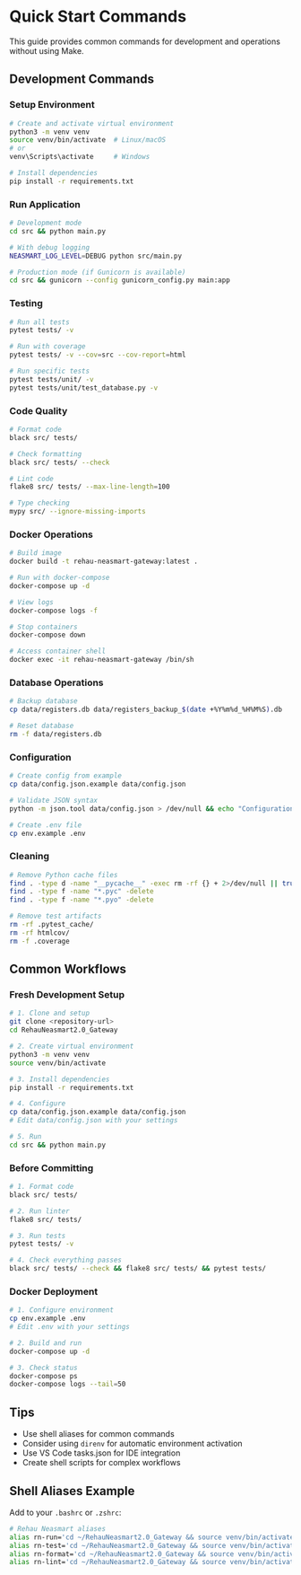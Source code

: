 # Quick Start Commands

This guide provides common commands for development and operations without using Make.

## Development Commands

### Setup Environment

```bash
# Create and activate virtual environment
python3 -m venv venv
source venv/bin/activate  # Linux/macOS
# or
venv\Scripts\activate     # Windows

# Install dependencies
pip install -r requirements.txt
```

### Run Application

```bash
# Development mode
cd src && python main.py

# With debug logging
NEASMART_LOG_LEVEL=DEBUG python src/main.py

# Production mode (if Gunicorn is available)
cd src && gunicorn --config gunicorn_config.py main:app
```

### Testing

```bash
# Run all tests
pytest tests/ -v

# Run with coverage
pytest tests/ -v --cov=src --cov-report=html

# Run specific tests
pytest tests/unit/ -v
pytest tests/unit/test_database.py -v
```

### Code Quality

```bash
# Format code
black src/ tests/

# Check formatting
black src/ tests/ --check

# Lint code
flake8 src/ tests/ --max-line-length=100

# Type checking
mypy src/ --ignore-missing-imports
```

### Docker Operations

```bash
# Build image
docker build -t rehau-neasmart-gateway:latest .

# Run with docker-compose
docker-compose up -d

# View logs
docker-compose logs -f

# Stop containers
docker-compose down

# Access container shell
docker exec -it rehau-neasmart-gateway /bin/sh
```

### Database Operations

```bash
# Backup database
cp data/registers.db data/registers_backup_$(date +%Y%m%d_%H%M%S).db

# Reset database
rm -f data/registers.db
```

### Configuration

```bash
# Create config from example
cp data/config.json.example data/config.json

# Validate JSON syntax
python -m json.tool data/config.json > /dev/null && echo "Configuration is valid"

# Create .env file
cp env.example .env
```

### Cleaning

```bash
# Remove Python cache files
find . -type d -name "__pycache__" -exec rm -rf {} + 2>/dev/null || true
find . -type f -name "*.pyc" -delete
find . -type f -name "*.pyo" -delete

# Remove test artifacts
rm -rf .pytest_cache/
rm -rf htmlcov/
rm -f .coverage
```

## Common Workflows

### Fresh Development Setup

```bash
# 1. Clone and setup
git clone <repository-url>
cd RehauNeasmart2.0_Gateway

# 2. Create virtual environment
python3 -m venv venv
source venv/bin/activate

# 3. Install dependencies
pip install -r requirements.txt

# 4. Configure
cp data/config.json.example data/config.json
# Edit data/config.json with your settings

# 5. Run
cd src && python main.py
```

### Before Committing

```bash
# 1. Format code
black src/ tests/

# 2. Run linter
flake8 src/ tests/

# 3. Run tests
pytest tests/ -v

# 4. Check everything passes
black src/ tests/ --check && flake8 src/ tests/ && pytest tests/
```

### Docker Deployment

```bash
# 1. Configure environment
cp env.example .env
# Edit .env with your settings

# 2. Build and run
docker-compose up -d

# 3. Check status
docker-compose ps
docker-compose logs --tail=50
```

## Tips

- Use shell aliases for common commands
- Consider using `direnv` for automatic environment activation
- Use VS Code tasks.json for IDE integration
- Create shell scripts for complex workflows

## Shell Aliases Example

Add to your `.bashrc` or `.zshrc`:

```bash
# Rehau Neasmart aliases
alias rn-run='cd ~/RehauNeasmart2.0_Gateway && source venv/bin/activate && cd src && python main.py'
alias rn-test='cd ~/RehauNeasmart2.0_Gateway && source venv/bin/activate && pytest tests/ -v'
alias rn-format='cd ~/RehauNeasmart2.0_Gateway && source venv/bin/activate && black src/ tests/'
alias rn-lint='cd ~/RehauNeasmart2.0_Gateway && source venv/bin/activate && flake8 src/ tests/'
```
